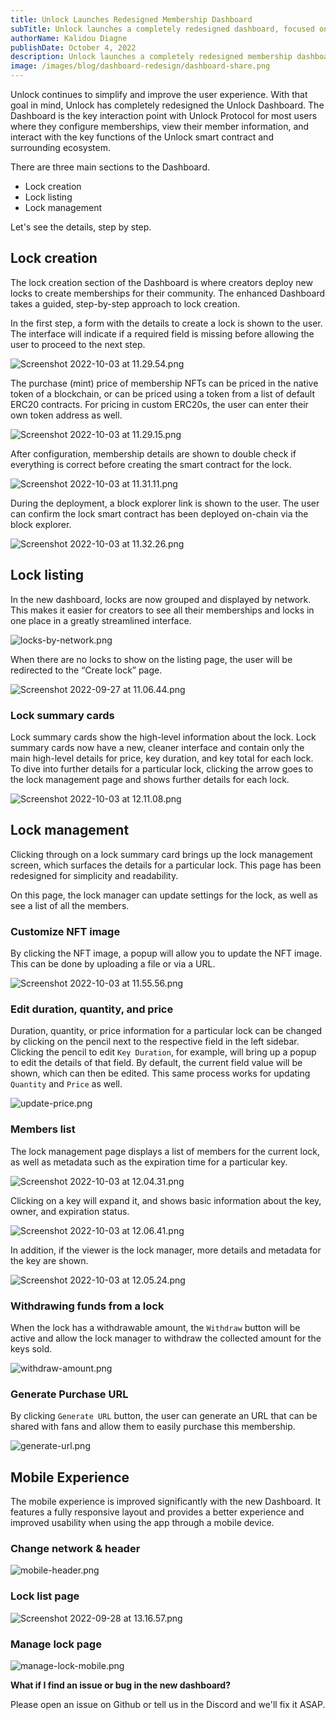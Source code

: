 ```yaml
---
title: Unlock Launches Redesigned Membership Dashboard
subTitle: Unlock launches a completely redesigned dashboard, focused on usability
authorName: Kalidou Diagne
publishDate: October 4, 2022
description: Unlock launches a completely redesigned membership dashboard, focused on usability.
image: /images/blog/dashboard-redesign/dashboard-share.png
---
```


Unlock continues to simplify and improve the user experience. With that goal in mind, Unlock has completely redesigned the Unlock Dashboard. The Dashboard is the key interaction point with Unlock Protocol for most users where they configure memberships, view their member information, and interact with the key functions of the Unlock smart contract and surrounding ecosystem.

There are three main sections to the Dashboard.

- Lock creation
- Lock listing
- Lock management

Let's see the details, step by step.

## Lock creation

The lock creation section of the Dashboard is where creators deploy new locks to create memberships for their community. The enhanced Dashboard takes a guided, step-by-step approach to lock creation.

In the first step, a form with the details to create a lock is shown to the user. The interface will indicate if a required field is missing before allowing the user to proceed to the next step. 

![Screenshot 2022-10-03 at 11.29.54.png](/images/blog/dashboard-redesign/Screenshot_2022-10-03_at_11.29.54.png)

The purchase (mint) price of membership NFTs can be priced in the native token of a blockchain, or can be priced using a token from a list of default ERC20 contracts. For pricing in custom ERC20s, the user can enter their own token address as well.

![Screenshot 2022-10-03 at 11.29.15.png](/images/blog/dashboard-redesign/Screenshot_2022-10-03_at_11.29.15.png)

After configuration, membership details are shown to double check if everything is correct before creating the smart contract for the lock.

![Screenshot 2022-10-03 at 11.31.11.png](/images/blog/dashboard-redesign/Screenshot_2022-10-03_at_11.31.11.png)

During the deployment, a block explorer link is shown to the user. The user can confirm the lock smart contract has been deployed on-chain via the block explorer.

![Screenshot 2022-10-03 at 11.32.26.png](/images/blog/dashboard-redesign/Screenshot_2022-10-03_at_11.32.26.png)

## Lock listing

In the new dashboard, locks are now grouped and displayed by network. This makes it easier for creators to see all their memberships and locks in one place in a greatly streamlined interface.

![locks-by-network.png](/images/blog/dashboard-redesign/locks-by-network.png)

When there are no locks to show on the listing page, the user will be redirected to the “Create lock” page.

 

![Screenshot 2022-09-27 at 11.06.44.png](/images/blog/dashboard-redesign/Screenshot_2022-09-27_at_11.06.44.png)

### Lock summary cards

Lock summary cards show the high-level information about the lock. Lock summary cards now have a new, cleaner interface and contain only the main high-level details for price, key duration, and key total for each lock. To dive into further details for a particular lock, clicking the arrow goes to the lock management page and shows further details for each lock.

![Screenshot 2022-10-03 at 12.11.08.png](/images/blog/dashboard-redesign/Screenshot_2022-10-03_at_12.11.08.png)

## Lock management

Clicking through on a lock summary card brings up the lock management screen, which surfaces the details for a particular lock. This page has been redesigned for simplicity and readability. 

On this page, the lock manager can update settings for the lock, as well as see a list of all the members.

### Customize NFT image

By clicking the NFT image, a popup will allow you to update the NFT image. This can be done by uploading a file or via a URL.

![Screenshot 2022-10-03 at 11.55.56.png](/images/blog/dashboard-redesign/Screenshot_2022-10-03_at_11.55.56.png)

### Edit duration, quantity, and price

Duration, quantity, or price information for a particular lock can be changed by clicking on the pencil next to the respective field in the left sidebar. Clicking the pencil to edit `Key Duration`, for example, will bring up a popup to edit the details of that field. By default, the current field value will be shown, which can then be edited. This same process works for updating `Quantity` and `Price` as well.

![update-price.png](/images/blog/dashboard-redesign/update-price.png)

### Members list

The lock management page displays a list of members for the current lock, as well as metadata such as the expiration time for a particular key.

![Screenshot 2022-10-03 at 12.04.31.png](/images/blog/dashboard-redesign/Screenshot_2022-10-03_at_12.04.31.png)

Clicking on a key will expand it, and shows basic information about the key, owner, and expiration status.

![Screenshot 2022-10-03 at 12.06.41.png](/images/blog/dashboard-redesign/Screenshot_2022-10-03_at_12.06.41.png)

 In addition, if the viewer is the lock manager, more details and metadata for the key are shown.

![Screenshot 2022-10-03 at 12.05.24.png](/images/blog/dashboard-redesign/Screenshot_2022-10-03_at_12.05.24.png)

### Withdrawing funds from a lock 

When the lock has a withdrawable amount, the `Withdraw` button will be active and allow the lock manager to withdraw the collected amount for the keys sold.

![withdraw-amount.png](/images/blog/dashboard-redesign/withdraw-amount.png)

### Generate Purchase URL

By clicking `Generate URL` button, the user can generate an URL that can be shared with fans and allow them to easily purchase this membership.

![generate-url.png](/images/blog/dashboard-redesign/generate-url.png)

## Mobile Experience

The mobile experience is improved significantly with the new Dashboard. It features a fully responsive layout and provides a better experience and improved usability when using the app through a mobile device.

### Change network & header 

![mobile-header.png](/images/blog/dashboard-redesign/mobile-header.png)

### Lock list page

![Screenshot 2022-09-28 at 13.16.57.png](/images/blog/dashboard-redesign/Screenshot_2022-09-28_at_13.16.57.png)

### Manage lock page

![manage-lock-mobile.png](/images/blog/dashboard-redesign/manage-lock-mobile.png)

**What if I find an issue or bug in the new dashboard?**

Please open an issue on Github or tell us in the Discord and we'll fix it ASAP.
